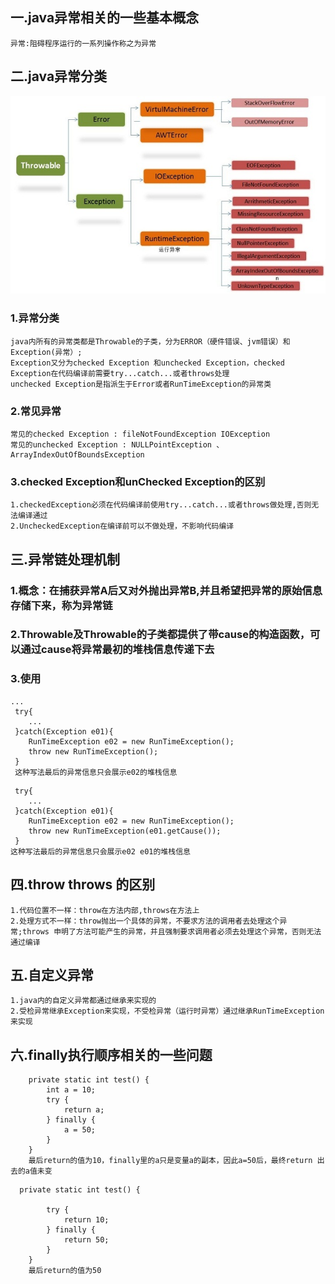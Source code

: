 ## 一.java异常相关的一些基本概念
```
异常:阻碍程序运行的一系列操作称之为异常
```

## 二.java异常分类
![avatar](file/异常分类)
### 1.异常分类
```
java内所有的异常类都是Throwable的子类，分为ERROR（硬件错误、jvm错误）和Exception(异常）;
Exception又分为checked Exception 和unchecked Exception，checked Exception在代码编译前需要try...catch...或者throws处理
unchecked Exception是指派生于Error或者RunTimeException的异常类
```
### 2.常见异常
```
常见的checked Exception : fileNotFoundException IOException
常见的unchecked Exception : NULLPointException 、ArrayIndexOutOfBoundsException

```

### 3.checked Exception和unChecked Exception的区别
```
1.checkedException必须在代码编译前使用try...catch...或者throws做处理,否则无法编译通过
2.UncheckedException在编译前可以不做处理，不影响代码编译

```


## 三.异常链处理机制
### 1.概念：在捕获异常A后又对外抛出异常B,并且希望把异常的原始信息存储下来，称为异常链
### 2.Throwable及Throwable的子类都提供了带cause的构造函数，可以通过cause将异常最初的堆栈信息传递下去
### 3.使用
```
...
 try{
    ...
 }catch(Exception e01){
    RunTimeException e02 = new RunTimeException();
    throw new RunTimeException();
 } 
 这种写法最后的异常信息只会展示e02的堆栈信息
```
```
 try{
    ...
 }catch(Exception e01){
    RunTimeException e02 = new RunTimeException();
    throw new RunTimeException(e01.getCause());
 } 
这种写法最后的异常信息只会展示e02 e01的堆栈信息

```

## 四.throw throws 的区别
```
1.代码位置不一样：throw在方法内部,throws在方法上
2.处理方式不一样：throw抛出一个具体的异常，不要求方法的调用者去处理这个异常;throws 申明了方法可能产生的异常，并且强制要求调用者必须去处理这个异常，否则无法通过编译
```

## 五.自定义异常
```
1.java内的自定义异常都通过继承来实现的
2.受检异常继承Exception来实现，不受检异常（运行时异常）通过继承RunTimeException来实现
```

## 六.finally执行顺序相关的一些问题
```
    private static int test() {
        int a = 10;
        try {
            return a;
        } finally {
            a = 50;
        }
    }
    最后return的值为10，finally里的a只是变量a的副本，因此a=50后，最终return 出去的a值未变
```
```
  private static int test() {
        
        try {
            return 10;
        } finally {
            return 50;
        }
    }
    最后return的值为50
```